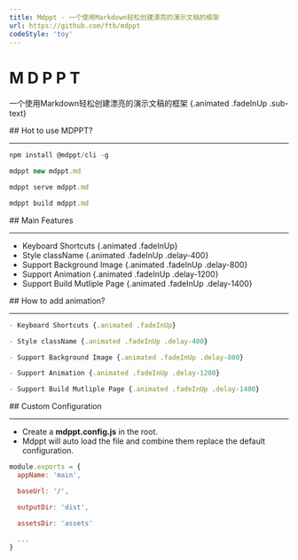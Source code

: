 ```yaml
---
title: Mdppt - 一个使用Markdown轻松创建漂亮的演示文稿的框架
url: https://github.com/ftb/mdppt
codeStyle: 'toy'
---
```


<slide class="bg-apple" :class="w60 auto alignCenter" image="https://mdppt-1254319003.cos.ap-chengdu.myqcloud.com/sea2.jpg darkLight">

# M D P P T
一个使用Markdown轻松创建漂亮的演示文稿的框架 {.animated .fadeInUp .sub-text}
</slide>

<slide :class="w40 auto alignCenter">
## Hot to use MDPPT?

---
```js
npm install @mdppt/cli -g

mdppt new mdppt.md

mdppt serve mdppt.md

mdppt build mdppt.md
```
</slide>

<slide class="bg-royal" :class="w40 auto alignCenter">
## Main Features

---
- Keyboard Shortcuts {.animated .fadeInUp}
- Style className {.animated .fadeInUp .delay-400}
- Support Background Image {.animated .fadeInUp .delay-800} 
- Support Animation {.animated .fadeInUp .delay-1200}
- Support Build Mutliple Page {.animated .fadeInUp .delay-1400}
</slide>

<slide :class="w50 auto alignCenter">
## How to add animation?

---
```js
- Keyboard Shortcuts {.animated .fadeInUp}

- Style className {.animated .fadeInUp .delay-400}

- Support Background Image {.animated .fadeInUp .delay-800} 

- Support Animation {.animated .fadeInUp .delay-1200}

- Support Build Mutliple Page {.animated .fadeInUp .delay-1400}
```
</slide>

<slide :class="w60 auto alignCenter">
## Custom Configuration

---
- Create a **mdppt.config.js** in the root.
- Mdppt will auto load the file and combine them replace the default configuration.

```js
module.exports = {
  appName: 'main',

  baseUrl: '/',

  outputDir: 'dist',

  assetsDir: 'assets'

  ...
}
```
</slide>
